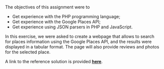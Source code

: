 The objectives of this assignment were to 
<ul>
<li> Get experience with the PHP programming language; </li>
<li> Get experience with the Google Places API; </li>
<li> Get experience using JSON parsers in PHP and JavaScript. </li>
</ul>

In this exercise, we were asked to create a webpage that allows to search for places information using the Google Places API, and the results were displayed in a tabular format.
The page will also provide reviews and photos for the selected place.

A link to the reference solution is provided <b> <a href="https://www.youtube.com/watch?v=1uffTsR2jLk&feature=youtu.be&ab_channel=YUECHUAP">here</a></b>.
